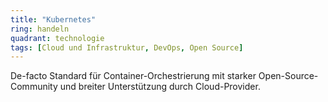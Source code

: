 ```yaml
---
title: "Kubernetes"
ring: handeln
quadrant: technologie
tags: [Cloud und Infrastruktur, DevOps, Open Source]
---
```


De-facto Standard für Container-Orchestrierung mit starker Open-Source-Community und breiter Unterstützung durch Cloud-Provider.
